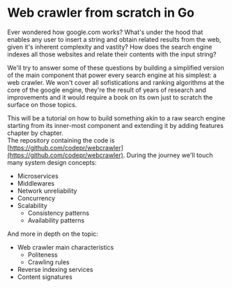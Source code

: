 Web crawler from scratch in Go
==============================

Ever wondered how google.com works? What's under the hood that enables any user
to insert a string and obtain related results from the web, given it's inherent
complexity and vastity? How does the search engine indexes all those websites
and relate their contents with the input string?

We'll try to answer some of these questions by building a simplified version of
the main component that power every search engine at his simplest: a web
crawler. We won't cover all sofistications and ranking algorithms at the core
of the google engine, they're the result of years of research and improvements
and it would require a book on its own just to scratch the surface on those
topics.

This will be a tutorial on how to build something akin to a raw search engine
starting from its inner-most component and extending it by adding features
chapter by chapter.<br>
The repository containing the code is
[https://github.com/codepr/webcrawler](https://github.com/codepr/webcrawler).
During the journey we'll touch many system design concepts:

- Microservices
- Middlewares
- Network unreliability
- Concurrency
- Scalability
    - Consistency patterns
    - Availability patterns

And more in depth on the topic:

- Web crawler main characteristics
    - Politeness
    - Crawling rules
- Reverse indexing services
- Content signatures
